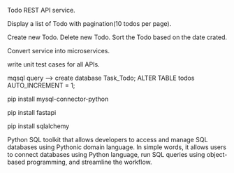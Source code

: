 Todo REST API service.

Display a list of Todo with pagination(10 todos per page).

Create new Todo.
Delete new Todo.
Sort the Todo based on the date crated.

Convert service into microservices.

write unit test cases for all APIs.




mqsql query --> create database Task_Todo;
ALTER TABLE todos AUTO_INCREMENT = 1;


pip install mysql-connector-python

pip install fastapi

pip install sqlalchemy

Python SQL toolkit that allows developers to access and manage SQL databases using Pythonic domain language.
In simple words, it allows users to connect databases using Python language, run SQL queries using object-based programming, and streamline the workflow. 